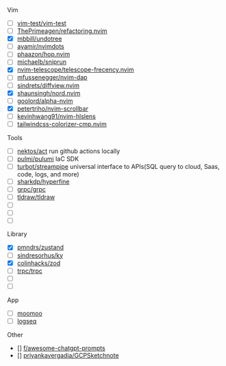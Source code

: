 Vim
- [ ] [vim-test/vim-test](https://github.com/vim-test/vim-test)
- [ ] [ThePrimeagen/refactoring.nvim ](https://github.com/ThePrimeagen/refactoring.nvim)
- [x] [mbbill/undotree](https://github.com/mbbill/undotree)
- [ ] [ayamir/nvimdots](https://github.com/ayamir/nvimdots)
- [ ] [phaazon/hop.nvim](https://github.com/phaazon/hop.nvim)
- [ ] [michaelb/sniprun](https://github.com/michaelb/sniprun)
- [x] [nvim-telescope/telescope-frecency.nvim](https://github.com/nvim-telescope/telescope-frecency.nvim)
- [ ] [mfussenegger/nvim-dap](https://github.com/mfussenegger/nvim-dap)
- [ ] [sindrets/diffview.nvim](https://github.com/sindrets/diffview.nvim)
- [x] [shaunsingh/nord.nvim](https://github.com/shaunsingh/nord.nvim)
- [ ] [goolord/alpha-nvim](https://github.com/goolord/alpha-nvim)
- [x] [petertriho/nvim-scrollbar](https://github.com/petertriho/nvim-scrollbar)
- [ ] [kevinhwang91/nvim-hlslens](https://github.com/kevinhwang91/nvim-hlslens)
- [ ] [tailwindcss-colorizer-cmp.nvim](https://github.com/roobert/tailwindcss-colorizer-cmp.nvim)

Tools
- [ ] [nektos/act](https://github.com/nektos/act) run github actions locally
- [ ] [pulmi/pulumi](https://github.com/pulumi/pulumi) IaC SDK
- [ ] [turbot/streampipe](https://github.com/turbot/steampipe) universal interface to APIs(SQL query to cloud, Saas, code, logs, and more)
- [ ] [sharkdp/hyperfine](https://github.com/sharkdp/hyperfine)
- [ ] [grpc/grpc](https://github.com/grpc/grpc)
- [ ] [tldraw/tldraw](https://github.com/tldraw/tldraw)
- [ ] []()
- [ ] []()
- [ ] []()

Library
- [x] [pmndrs/zustand](https://github.com/pmndrs/zustand)
- [ ] [sindresorhus/ky](https://github.com/sindresorhus/ky)
- [x] [colinhacks/zod](https://github.com/colinhacks/zod)
- [ ] [trpc/trpc](https://github.com/trpc/trpc)
- [ ] []()
- [ ] []()

App
- [ ] [moomoo](https://www.moomoo.com/jp)
- [ ] [logseq](https://logseq.com/)

Other
- [] [f/awesome-chatgpt-prompts](https://github.com/f/awesome-chatgpt-prompts)
- [] [priyankavergadia/GCPSketchnote](https://github.com/priyankavergadia/GCPSketchnote)
